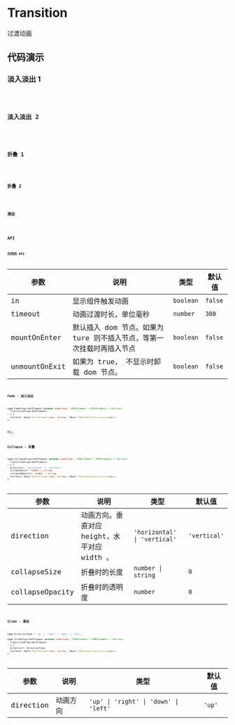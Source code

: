 # Transition

过渡动画

## 代码演示

### 淡入淡出 1

<code src='./demos/fade.tsx' />

### 淡入淡出 2

<code src='./demos/fade2.tsx' />

### 折叠 1

<code src='./demos/collapse.tsx' />

### 折叠 2

<code src='./demos/collapse2.tsx' />

### 滑动

<code src='./demos/slide.tsx' />

## API

### 共同的 API

| 参数 | 说明 | 类型 | 默认值 |
| --- | --- | --- | --- |
| in | 显示组件触发动画 | `boolean` | `false` |
| timeout | 动画过渡时长，单位毫秒 | `number` | `300` |
| mountOnEnter | 默认插入 dom 节点。如果为 ture 则不插入节点，等第一次挂载时再插入节点 | `boolean` | `false` |
| unmountOnExit | 如果为 true， 不显示时卸载 dom 节点。 | `boolean` | `false` |

### Fade - 淡入淡出

```typescript
type FadeProps<RefElement extends undefined | HTMLElement = HTMLElement> = Partial<
  TransitionProps<RefElement>
> & {
  children: React.ReactElement<any, string | React.JSXElementConstructor<any>>;
};
```

同上。

### Collapse - 折叠

```typescript
type CollapseProps<RefElement extends undefined | HTMLElement = HTMLElement> = Partial<
  TransitionProps<RefElement>
> & {
  direction?: 'horizontal' | 'vertical';
  collapseSize?: number | string;
  collapseOpacity?: number | string;
  children: React.ReactElement<any, string | React.JSXElementConstructor<any>>;
};
```

| 参数 | 说明 | 类型 | 默认值 |
| --- | --- | --- | --- |
| direction | 动画方向。垂直对应 height，水平对应 width 。 | `'horizontal' \| 'vertical'` | `'vertical'` |
| collapseSize | 折叠时的长度 | `number \| string` | `0` |
| collapseOpacity | 折叠时的透明度 | `number` | `0` |

### Slide - 滑动

```typescript
type DirectionType = 'up' | 'right' | 'down' | 'left';

type SlideProps<RefElement extends undefined | HTMLElement = HTMLElement> = Partial<
  TransitionProps<RefElement>
> & {
  direction?: DirectionType;
  children: React.ReactElement<any, string | React.JSXElementConstructor<any>>;
};
```

| 参数      | 说明     | 类型                                  | 默认值 |
| --------- | -------- | ------------------------------------- | ------ |
| direction | 动画方向 | `'up' \| 'right' \| 'down' \| 'left'` | `'up'` |
